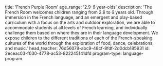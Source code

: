 title: 'French Purple Room'
age_range: '2.9-6 year-olds'
description: 'The French Room welcomes children ranging from 2.9 to 6 years old. Through immersion in the French language, and an emergent and play-based curriculum with a focus on the arts and outdoor exploration, we are able to accommodate students at all levels of French learning, and individually challenge them based on where they are in their language development. We expose children to the different traditions of each of the French-speaking cultures of the world through the exploration of food, dance, celebrations, and music.'
head_teacher: 76d56078-abc9-48cf-8fdf-2d0dcb185931
id: 2eceac03-f030-4778-ac53-822245141dfd
program-type: language-program
